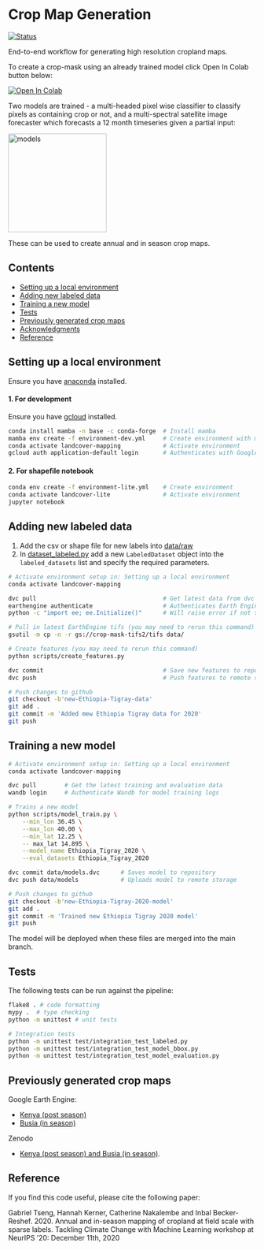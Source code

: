 # Crop Map Generation

[![Status](https://github.com/nasaharvest/crop-mask/actions/workflows/main.yml/badge.svg)](https://github.com/nasaharvest/crop-mask/actions)

End-to-end workflow for generating high resolution cropland maps.

To create a crop-mask using an already trained model click Open In Colab button below: 

[![Open In Colab](https://colab.research.google.com/assets/colab-badge.svg)](https://colab.research.google.com/github/nasaharvest/crop-mask/blob/master/notebooks/inference.ipynb)



Two models are trained - a multi-headed pixel wise classifier to classify pixels as containing crop or not, and a multi-spectral satellite image forecaster which forecasts a 12 month timeseries given a partial input:

<img src="diagrams/models.png" alt="models" height="200px"/>

These can be used to create annual and in season crop maps.

## Contents

-   [Setting up a local environment](#setting-up-a-local-environment)
-   [Adding new labeled data](#adding-new-labeled-data)
-   [Training a new model](#training-a-new-model)
-   [Tests](#tests)
-   [Previously generated crop maps](#previously-generated-crop-maps)
-   [Acknowledgments](#acknowledgments)
-   [Reference](#reference)

## Setting up a local environment
Ensure you have [anaconda](https://www.anaconda.com/download/#macos) installed.
#### 1. For development 
Ensure you have [gcloud](https://cloud.google.com/sdk/docs/install) installed.
```bash
conda install mamba -n base -c conda-forge  # Install mamba
mamba env create -f environment-dev.yml     # Create environment with mamba (faster)
conda activate landcover-mapping            # Activate environment
gcloud auth application-default login       # Authenticates with Google Cloud
```

#### 2. For shapefile notebook
```bash
conda env create -f environment-lite.yml    # Create environment
conda activate landcover-lite               # Activate environment
jupyter notebook
```

## Adding new labeled data
1. Add the csv or shape file for new labels into [data/raw](data/raw)
2. In [dataset_labeled.py](src/datasets_labeled.py) add a new `LabeledDataset` object into the `labeled_datasets` list and specify the required parameters.
```bash
# Activate environment setup in: Setting up a local environment
conda activate landcover-mapping 

dvc pull                                    # Get latest data from dvc
earthengine authenticate                    # Authenticates Earth Engine 
python -c "import ee; ee.Initialize()"      # Will raise error if not setup

# Pull in latest EarthEngine tifs (you may need to rerun this command)
gsutil -m cp -n -r gs://crop-mask-tifs2/tifs data/

# Create features (you may need to rerun this command)
python scripts/create_features.py

dvc commit                                  # Save new features to repository
dvc push                                    # Push features to remote storage

# Push changes to github
git checkout -b'new-Ethiopia-Tigray-data'
git add .
git commit -m 'Added mew Ethiopia Tigray data for 2020'
git push
```

## Training a new model
```bash
# Activate environment setup in: Setting up a local environment
conda activate landcover-mapping 

dvc pull        # Get the latest training and evaluation data
wandb login     # Authenticate Wandb for model training logs

# Trains a new model
python scripts/model_train.py \
    --min_lon 36.45 \
    --max_lon 40.00 \
    --min_lat 12.25 \
    -- max_lat 14.895 \
    --model_name Ethiopia_Tigray_2020 \
    --eval_datasets Ethiopia_Tigray_2020

dvc commit data/models.dvc      # Saves model to repository
dvc push data/models            # Uploads model to remote storage 

# Push changes to github
git checkout -b'new-Ethiopia-Tigray-2020-model'
git add .
git commit -m 'Trained new Ethiopia Tigray 2020 model'
git push
```
The model will be deployed when these files are merged into the main branch.

## Tests

The following tests can be run against the pipeline:

```bash
flake8 . # code formatting
mypy .  # type checking
python -m unittest # unit tests

# Integration tests
python -m unittest test/integration_test_labeled.py
python -m unittest test/integration_test_model_bbox.py
python -m unittest test/integration_test_model_evaluation.py
```

## Previously generated crop maps

Google Earth Engine:

-   [Kenya (post season)](https://code.earthengine.google.com/ea3613a3a45badfd01ce2ec914dfe1ef)
-   [Busia (in season)](https://code.earthengine.google.com/f567cccc28dad7a25e088d56dabfbd4c)

Zenodo

-   [Kenya (post season) and Busia (in season)](https://doi.org/10.5281/zenodo.4271143).

## Reference

If you find this code useful, please cite the following paper:

Gabriel Tseng, Hannah Kerner, Catherine Nakalembe and Inbal Becker-Reshef. 2020. Annual and in-season mapping of cropland at field scale with sparse labels. Tackling Climate Change with Machine Learning workshop at NeurIPS ’20: December 11th, 2020
